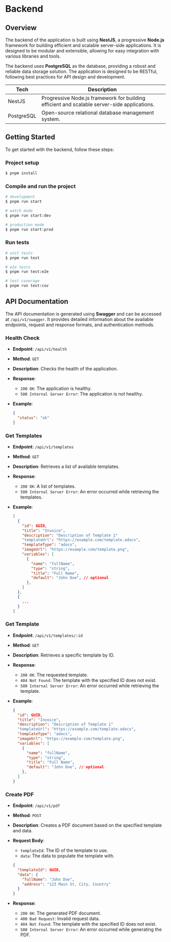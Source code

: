 # Backend

## Overview

<!-- nest, posdgre -->

The backend of the application is built using **NestJS**, a progressive **Node.js** framework for building efficient and scalable server-side applications. It is designed to be modular and extensible, allowing for easy integration with various libraries and tools.

The backend uses **PostgreSQL** as the database, providing a robust and reliable data storage solution. The application is designed to be RESTful, following best practices for API design and development.

| Tech          | Description                                                                 |
|---------------|-----------------------------------------------------------------------------|
| NestJS        | Progressive Node.js framework for building efficient and scalable server-side applications. |
| PostgreSQL    | Open-source relational database management system.                         |

## Getting Started

To get started with the backend, follow these steps:

### Project setup

```bash
$ pnpm install
```

### Compile and run the project

```bash
# development
$ pnpm run start

# watch mode
$ pnpm run start:dev

# production mode
$ pnpm run start:prod
```

### Run tests

```bash
# unit tests
$ pnpm run test

# e2e tests
$ pnpm run test:e2e

# test coverage
$ pnpm run test:cov
```

## API Documentation

<!-- health, getTemplates, getTemplate, createPdf -->

The API documentation is generated using **Swagger** and can be accessed at `/api/v1/swagger`. It provides detailed information about the available endpoints, request and response formats, and authentication methods.

### Health Check

- **Endpoint**: `/api/v1/health`
- **Method**: `GET`
- **Description**: Checks the health of the application.
- **Response**:
  - `200 OK`: The application is healthy.
  - `500 Internal Server Error`: The application is not healthy.
- **Example**:

  ```json
  {
    "status": "ok"
  }
  ```

### Get Templates

- **Endpoint**: `/api/v1/templates`
- **Method**: `GET`
- **Description**: Retrieves a list of available templates.
- **Response**:
  - `200 OK`: A list of templates.
  - `500 Internal Server Error`: An error occurred while retrieving the templates.
- **Example**:

  ```json
  [
    {
      "id": GUID,
      "title": "Invoice",
      "description": "Description of Template 1"
      "templateUrl": "https://example.com/template.adocx",
      "templateType": "adocx",
      "imageUrl": "https://example.com/template.png",
      "variables": [
        {
          "name": "fullName",
          "type": "string",
          "title": "Full Name",
          "default": "John Doe", // optional
        },
      ]
    },
    {
      ...
    }
  ]
  ```

### Get Template  

- **Endpoint**: `/api/v1/templates/:id`
- **Method**: `GET`
- **Description**: Retrieves a specific template by ID.
- **Response**:
  - `200 OK`: The requested template.
  - `404 Not Found`: The template with the specified ID does not exist.
  - `500 Internal Server Error`: An error occurred while retrieving the template.
- **Example**:

  ```json
  {
    "id": GUID,
    "title": "Invoice",
    "description": "Description of Template 1"
    "templateUrl": "https://example.com/template.adocx",
    "templateType": "adocx",
    "imageUrl": "https://example.com/template.png",
    "variables": [
      {
        "name": "fullName",
        "type": "string",
        "title": "Full Name",
        "default": "John Doe", // optional
      },
    ]
  }
  ```

### Create PDF

- **Endpoint**: `/api/v1/pdf`
- **Method**: `POST`
- **Description**: Creates a PDF document based on the specified template and data.
- **Request Body**:
  - `templateId`: The ID of the template to use.
  - `data`: The data to populate the template with.

  ```json
  {
    "templateId": GUID,
    "data": {
      "fullName": "John Doe",
      "address": "123 Main St, City, Country"
    }
  }
  ```

- **Response**:
  - `200 OK`: The generated PDF document.
  - `400 Bad Request`: Invalid request data.
  - `404 Not Found`: The template with the specified ID does not exist.
  - `500 Internal Server Error`: An error occurred while generating the PDF.
